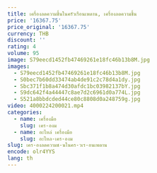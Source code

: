 ```yaml
---
title: เครื่องลดความชื้นในครัวเรือนเพดาน, เครื่องลดความชื้น
price: '16367.75'
price_original: '16367.75'
currency: THB
discount: ''
rating: 4
volume: 95
image: S79eecd1452fb47469261e18fc46b13b8M.jpg
images:
  - S79eecd1452fb47469261e18fc46b13b8M.jpg
  - S0bec7b60dd33474ab4de91c2c78d4a1dy.jpg
  - Sbc371f1b8a474d30afdc1bc03982137bY.jpg
  - S9dc642f4a44447c8ae7d2c6961d0a774L.jpg
  - S521a8bbdcded44ce80c8808d0a248759g.jpg
video: 4000224200021.mp4
categories:
  - name: เครื่องมือ
    slug: เคร-องม
  - name: อะไหล่ เครื่องมือ
    slug: อะไหล-เคร-องม
slug: เคร-องลดความช-นในคร-วเร-อนเพดาน
encode: olr4YYS
lang: th
---
```

  